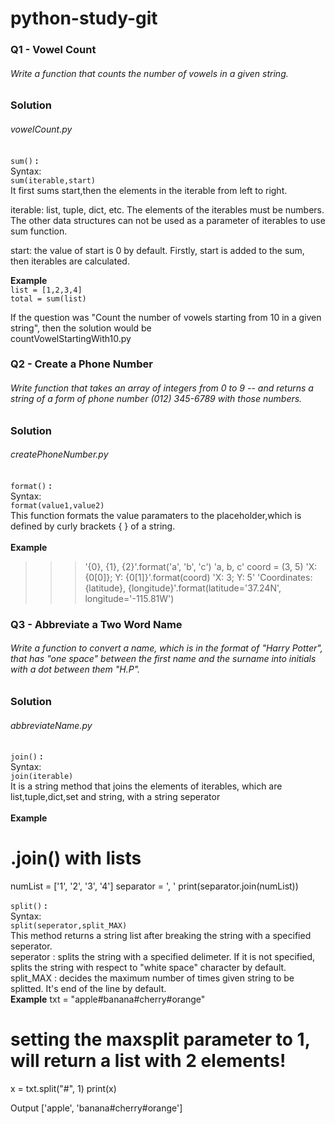 # python-study-git
### Q1 - Vowel Count
###### Write a function that counts the number of vowels in a given string.
### Solution
###### vowelCount.py
`sum()` **:** <br/>
Syntax: <br/>
`sum(iterable,start)` <br/>
It first sums start,then the elements in the iterable from left to right.

iterable: list, tuple, dict, etc. The elements of the iterables must be numbers. The other data structures can not be used as a parameter of iterables to use sum function. <br/>

start: the value of start is 0 by default. Firstly, start is added to the sum, then iterables are calculated. <br/>

**Example** <br/>
`list = [1,2,3,4]` <br/>
`total = sum(list)` <br/>

If the question was "Count the number of vowels starting from 10 in a given string", then the solution would be <br/>
countVowelStartingWith10.py

### Q2 - Create a Phone Number
###### Write function that takes an array of integers from 0 to 9 -- and returns a string of a form of phone number *(012) 345-6789* with those numbers. 
### Solution
###### createPhoneNumber.py
`format()` **:** <br/>
Syntax: <br/>
`format(value1,value2)` <br/>
This function formats the value paramaters to the placeholder,which is defined by curly brackets { } of a string. <br/> <br/> 
**Example**
>>> '{0}, {1}, {2}'.format('a', 'b', 'c')
'a, b, c'
>>> coord = (3, 5)
>>> 'X: {0[0]};  Y: {0[1]}'.format(coord)
'X: 3;  Y: 5'
>>> 'Coordinates: {latitude}, {longitude}'.format(latitude='37.24N', longitude='-115.81W')


### Q3 - Abbreviate a Two Word Name
###### Write a function to convert a name, which is in the format of *"Harry Potter"*, that has "one space" between the first name and the surname into initials with a dot between them *"H.P"*.
### Solution
###### abbreviateName.py
`join()` **:** <br/>
Syntax: <br/>
`join(iterable)` <br/>
It is a string method that joins the elements of iterables, which are list,tuple,dict,set and string, with a string seperator  <br/> <br/> 
**Example**
# .join() with lists
numList = ['1', '2', '3', '4']
separator = ', '
print(separator.join(numList)) <br/>

`split()` **:** <br/>
Syntax: <br/>
`split(seperator,split_MAX)` <br/>
This method returns a string list after breaking the string with a specified seperator.<br/>
seperator : splits the string with a specified delimeter. If it is not specified, splits the string with respect to "white space" character by default.<br/>
split_MAX : decides the maximum number of times given string to be splitted. It's end of the line by default. <br/>
**Example**
txt = "apple#banana#cherry#orange"

# setting the maxsplit parameter to 1, will return a list with 2 elements!
x = txt.split("#", 1)
print(x)

Output
['apple', 'banana#cherry#orange']




